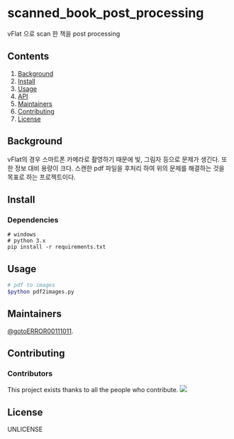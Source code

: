 <!--
- Title
- Banner
- Badges
- Short Description
- Long Description
- Table of Contents
- Security
- Background
- Install
- Usage
- Extra Sections
- API
- Maintainers
- Thanks
- Contributing
- License
-->

<!--Title-->

# scanned_book_post_processing

<!-- Banner-->
<!--
<div align="center">
  <img src="images/banner.png">
</div>
-->

<!-- Badges-->
<!--
[![Python](https://img.shields.io/pypi/pyversions/tensorflow.svg?style=plastic)](https://badge.fury.io/py/tensorflow)
-->

<!-- Short or Long Description-->

vFlat 으로 scan 한 책을 post processing

<!-- Table of Contents-->

## Contents

1. [Background](##Background)
1. [Install](##Install)
1. [Usage](##Usage)
1. [API](##API)
1. [Maintainers](##Maintainers)
1. [Contributing](##Contributing)
1. [License](##License)

<!-- Security-->

<!-- Background-->

## Background

vFlat의 경우 스마트폰 카메라로 촬영하기 때문에 빛, 그림자 등으로 문제가 생긴다. 또한 정보 대비 용량이 크다. 스캔한 pdf 파일을 후처리 하여 위의 문제를 해결하는 것을 목표로 하는 프로젝트이다.

<!-- Install-->

## Install

### Dependencies

```
# windows
# python 3.x
pip install -r requirements.txt
```

<!-- Usage-->

## Usage

```sh
# pdf to images
$python pdf2images.py
```

<!-- Extra Sections-->

<!-- API-->

<!-- Maintainers-->

## Maintainers

[@gotoERROR00111011](https://github.com/gotoERROR00111011).

<!-- Thanks-->

<!-- Contributing-->

## Contributing

### Contributors

This project exists thanks to all the people who contribute.
<a href="https://github.com/gotoERROR00111011/scanned_book_post_processing/graphs/contributors"><img src="https://avatars.githubusercontent.com/u/20670685?s=60&v=4" /></a>

<!-- License-->

## License

UNLICENSE
